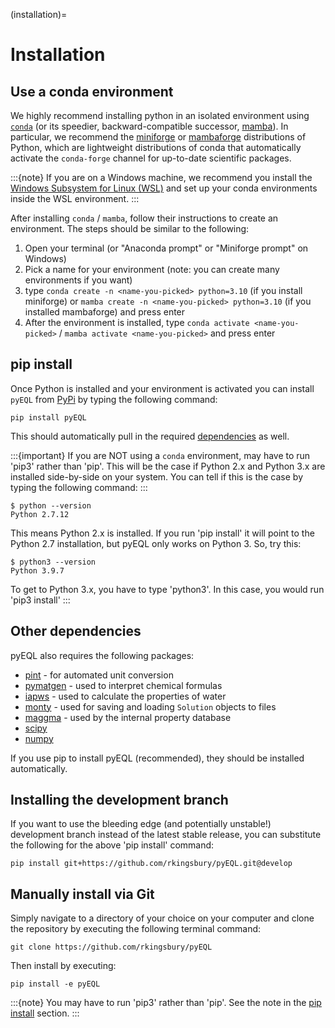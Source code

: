 (installation)=

# Installation

## Use a conda environment

We highly recommend installing python in an isolated environment using [`conda`](https://docs.conda.io/en/latest/) (or its speedier, backward-compatible successor, [mamba](https://mamba.readthedocs.io/en/latest/)). In particular, we recommend the [miniforge](https://github.com/conda-forge/miniforge#miniforge3) or [mambaforge](https://github.com/conda-forge/miniforge#mambaforge) distributions of Python, which are lightweight distributions of conda that automatically activate the `conda-forge` channel for up-to-date scientific packages.


:::{note}
If you are on a Windows machine, we recommend you install the [Windows Subsystem for Linux (WSL)](https://learn.microsoft.com/en-us/windows/wsl/install) and set up your conda environments inside the WSL environment.
:::

After installing `conda` / `mamba`, follow their instructions to create an environment. The steps should be similar to the following:

1. Open your terminal (or "Anaconda prompt" or "Miniforge prompt" on Windows)
2. Pick a name for your environment (note: you can create many environments if you want)
3. type `conda create -n <name-you-picked> python=3.10` (if you install miniforge) or `mamba create -n <name-you-picked> python=3.10` (if you installed mambaforge) and press enter
4. After the environment is installed, type `conda activate <name-you-picked>` / `mamba activate <name-you-picked>` and press enter

## pip install

Once Python is installed and your environment is activated you can install `pyEQL` from [PyPi](https://pypi.python.org/pypi) by typing the following command:

```
pip install pyEQL
```

This should automatically pull in the required [dependencies](#other-dependencies) as well.

:::{important}
If you are NOT using a `conda` environment, may have to run 'pip3' rather than 'pip'. This will be the case if Python 2.x and Python 3.x are installed side-by-side on your system.
You can tell if this is the case by typing the following command:
:::

```
$ python --version
Python 2.7.12
```

This means Python 2.x is installed. If you run 'pip install' it will point to the Python 2.7 installation, but pyEQL
only works on Python 3. So, try this:

```
$ python3 --version
Python 3.9.7
```

To get to Python 3.x, you have to type 'python3'. In this case, you would run 'pip3 install'
:::

## Other dependencies

pyEQL also requires the following packages:

- [pint](https://github.com/hgrecco/pint) - for automated unit conversion
- [pymatgen](https://github.com/materialsproject/pymatgen/) - used to interpret chemical formulas
- [iapws](https://github.com/jjgomera/iapws/) - used to calculate the properties of water
- [monty](https://github.com/materialsvirtuallab/monty) - used for saving and loading `Solution` objects to files
- [maggma](https://materialsproject.github.io/maggma/) - used by the internal property database
- [scipy](http://scipy.org/)
- [numpy](http://numpy.org/)

If you use pip to install pyEQL (recommended), they should be installed automatically.


## Installing the development branch

If you want to use the bleeding edge (and potentially unstable!) development branch instead of the latest stable release, you can substitute the following for the above 'pip install' command:

```
pip install git+https://github.com/rkingsbury/pyEQL.git@develop
```

## Manually install via Git

Simply navigate to a directory of your choice on your computer and clone the repository by executing the following terminal command:

```
git clone https://github.com/rkingsbury/pyEQL
```

Then install by executing:

```
pip install -e pyEQL
```

:::{note}
You may have to run 'pip3' rather than 'pip'. See the note in the [pip install](#pip-install) section.
:::
